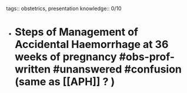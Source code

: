 tags:: obstetrics, presentation
knowledge:: 0/10

- # Steps of Management of Accidental Haemorrhage at 36 weeks of pregnancy #obs-prof-written #unanswered #confusion (same as [[APH]] ? )
